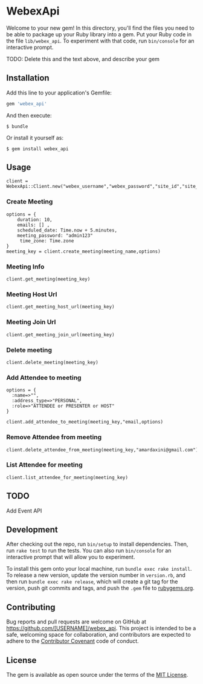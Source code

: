 # WebexApi

Welcome to your new gem! In this directory, you'll find the files you need to be able to package up your Ruby library into a gem. Put your Ruby code in the file `lib/webex_api`. To experiment with that code, run `bin/console` for an interactive prompt.

TODO: Delete this and the text above, and describe your gem

## Installation

Add this line to your application's Gemfile:

```ruby
gem 'webex_api'
```

And then execute:

    $ bundle

Or install it yourself as:

    $ gem install webex_api

## Usage

    client = WebexApi::Client.new("webex_username","webex_password","site_id","site_name","partner_id","webex_email")

### Create Meeting

    options = {
        duration: 10,
        emails: [] ,
        scheduled_date: Time.now + 5.minutes,
        meeting_password: "admin123"
         time_zone: Time.zone
    }
    meeting_key = client.create_meeting(meeting_name,options)

### Meeting Info
    client.get_meeting(meeting_key)

### Meeting Host Url
    client.get_meeting_host_url(meeting_key)

### Meeting Join Url
    client.get_meeting_join_url(meeting_key)    

### Delete meeting 
    client.delete_meeting(meeting_key)

### Add Attendee to meeting
    options = {
      :name=>"",
      :address_type=>"PERSONAL",
      :role=>"ATTENDEE or PRESENTER or HOST"
    }

    client.add_attendee_to_meeting(meeting_key,"email,options)    

### Remove Attendee from meeting
    client.delete_attendee_from_meeting(meeting_key,"amardaxini@gmail.com") 

### List Attendee for meeting
    client.list_attendee_for_meeting(meeting_key)       

## TODO
  Add Event API


## Development

After checking out the repo, run `bin/setup` to install dependencies. Then, run `rake test` to run the tests. You can also run `bin/console` for an interactive prompt that will allow you to experiment.

To install this gem onto your local machine, run `bundle exec rake install`. To release a new version, update the version number in `version.rb`, and then run `bundle exec rake release`, which will create a git tag for the version, push git commits and tags, and push the `.gem` file to [rubygems.org](https://rubygems.org).

## Contributing

Bug reports and pull requests are welcome on GitHub at https://github.com/[USERNAME]/webex_api. This project is intended to be a safe, welcoming space for collaboration, and contributors are expected to adhere to the [Contributor Covenant](http://contributor-covenant.org) code of conduct.


## License

The gem is available as open source under the terms of the [MIT License](http://opensource.org/licenses/MIT).

